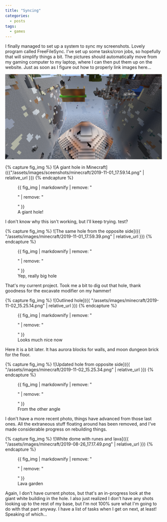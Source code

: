 ```yaml
---
title: "Syncing"
categories: 
  - posts
tags:
  - games
---
```


I finally managed to set up a system to sync my screenshots. Lovely program
called FreeFileSync. I've set up some tasks/cron jobs, so hopefully that will
simplify things a bit. The pictures should automatically move from my gaming
computer to my laptop, where I can then put them up on the website. Just as soon
as I figure out how to properly link images here...



![A giant hole in Minecraft](/assets/images/screenshots/minecraft/2019-11-01_17.59.14.png)

{% capture fig_img %}
![A giant hole in Minecraft]({{"/assets/images/sceenshots/minecraft/2019-11-01_17.59.14.png" | relative_url }})
{% endcapture %}

<figure>
  {{ fig_img | markdownify | remove: "<p>" | remove: "</p>" }}
  <figcaption>A giant hole!</figcaption>
</figure>

I don't know why this isn't working, but I'll keep trying. test?

{% capture fig_img %}
![The same hole from the opposite side]({{ "/assets/images/minecraft/2019-11-01_17.59.39.png" | relative_url }})
{% endcapture %}

<figure>
  {{ fig_img | markdownify | remove: "<p>" | remove: "</p>" }}
  <figcaption>Yep, really big hole</figcaption>
</figure>

That's my current project. Took me a bit to dig out that hole, thank goodness
for the excavate modifier on my hammer!

{% capture fig_img %}
![Outlined hole]({{ "/assets/images/minecraft/2019-11-02_15.25.14.png" | relative_url }})
{% endcapture %}

<figure>
  {{ fig_img | markdownify | remove: "<p>" | remove: "</p>" }}
  <figcaption>Looks much nice now</figcaption>
</figure>

Here it is a bit later. It has aurora blocks for  walls, and moon dungeon brick
for the floor.

{% capture fig_img %}
![Updated hole from opposite side]({{ "/assets/images/minecraft/2019-11-02_15.25.34.png" | relative_url }})
{% endcapture %}

<figure>
  {{ fig_img | markdownify | remove: "<p>" | remove: "</p>" }}
  <figcaption>From the other angle</figcaption>
</figure>

I don't have a more recent photo, things have advanced from those last ones. All
the extraneous stuff floating around has been removed, and I've made
considerable progress on rebuilding things.

{% capture fig_img %}
![White dome with runes and lava]({{ "/assets/images/minecraft/2019-08-26_17.17.49.png" | relative_url }})
{% endcapture %}

<figure>
  {{ fig_img | markdownify | remove: "<p>" | remove: "</p>" }}
  <figcaption>Lava garden</figcaption>
</figure>

Again, I don't have current photos, but that's an in-progress look at the giant
white building in the hole. I also just realized I don't have any shots looking
up to the rest of my base, but I'm not 100% sure what I'm going to do with that
part anyway. I have a list of tasks when I get on next, at least! Speaking of
which...
